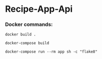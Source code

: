 # Recipe-App-Api

### Docker commands:

```
docker build . 
```

```
docker-compose build
```

```
docker-compose run --rm app sh -c "flake8"
```